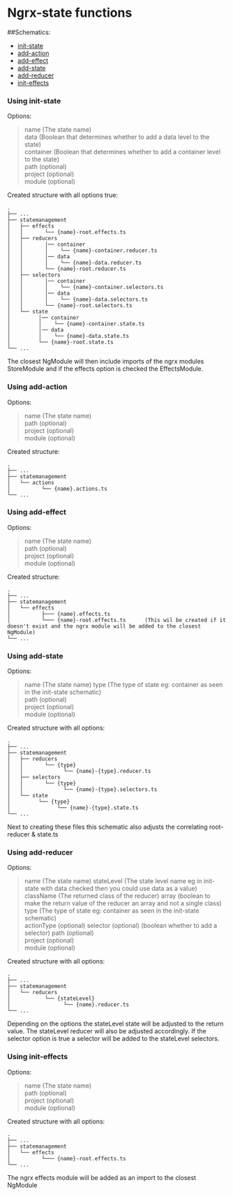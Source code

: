 Ngrx-state functions
============================

##Schematics:
* [init-state](#using-init-state)
* [add-action](#using-add-action)
* [add-effect](#using-add-effect)
* [add-state](#using-add-state)
* [add-reducer](#using-add-reducer)
* [init-effects](#using-init-effects)

### Using init-state
Options:
>
>    name (The state name)  
>    data (Boolean that determines whether to add a data level to the state)  
>    container  (Boolean that determines whether to add a container level to the state)  
>    path (optional)  
>    project (optional)  
>    module (optional)  
>    

Created structure with all options true:

    .
    ├── ...
    ├── statemanagement
    │   ├── effects
    │   │       └── {name}-root.effects.ts
    │   ├── reducers
    │   │       │── container
    │   │       │    └── {name}-container.reducer.ts
    │   │       │── data
    │   │       │    └── {name}-data.reducer.ts
    │   │       └── {name}-root.reducer.ts
    │   ├── selectors
    │   │       │── container
    │   │       │    └── {name}-container.selectors.ts
    │   │       │── data
    │   │       │    └── {name}-data.selectors.ts
    │   │       └── {name}-root.selectors.ts
    │   └── state
    │         │── container
    │         │    └── {name}-container.state.ts
    │         │── data
    │         │    └── {name}-data.state.ts
    │         └── {name}-root.state.ts
    └── ...

The closest NgModule will then include imports of the ngrx modules StoreModule and if the effects option is checked the EffectsModule.

### Using add-action
Options:
>
>    name (The state name)    
>    path (optional)  
>    project (optional)  
>    module (optional)  

Created structure:

    .
    ├── ...
    ├── statemanagement
    │   └── actions
    │          └── {name}.actions.ts
    └── ...

### Using add-effect
Options:
>
>    name (The state name)    
>    path (optional)  
>    project (optional)  
>    module (optional)  

Created structure:

    .
    ├── ...
    ├── statemanagement
    │   └── effects
    │          ├─── {name}.effects.ts
    │          └─── {name}-root.effects.ts      (This wil be created if it doesn't exist and the ngrx module will be added to the closest NgModule) 
    └── ...

### Using add-state
Options:
>
>    name (The state name)
>    type  (The type of state eg: container as seen in the init-state schematic)  
>    path (optional)  
>    project (optional)  
>    module (optional)
>    

Created structure with all options:

    .
    ├── ...
    ├── statemanagement
    │   ├── reducers
    │   │       └── {type}
    │   │             └── {name}-{type}.reducer.ts
    │   ├── selectors
    │   │       └── {type}
    │   │             └── {name}-{type}.selectors.ts
    │   └── state
    │         └── {type}
    │               └── {name}-{type}.state.ts
    └── ...
    
Next to creating these files this schematic also adjusts the correlating root-reducer & state.ts

### Using add-reducer
Options:
>
>    name (The state name)
>    stateLevel (The state level name eg in init-state with data checked then you could use data as a value)
>    className (The returned class of the reducer)
>    array (boolean to make the return value of the reducer an array and not a single class) 
>    type  (The type of state eg: container as seen in the init-state schematic)  
>    actionType (optional)
>    selector (optional) (boolean whether to add a selector)
>    path (optional)  
>    project (optional)  
>    module (optional)
>    

Created structure with all options:

    .
    ├── ...
    ├── statemanagement
    │   └── reducers
    │           └── {stateLevel}
    │                 └── {name}.reducer.ts
    └── ...    

Depending on the options the stateLevel state will be adjusted to the return value. The stateLevel reducer will also be adjusted accordingly.
If the selector option is true a selector will be added to the stateLevel selectors.

### Using init-effects
Options:
>
>    name (The state name)  
>    path (optional)  
>    project (optional)  
>    module (optional)
>    

Created structure with all options:

    .
    ├── ...
    ├── statemanagement
    │   └── effects
    │          └─── {name}-root.effects.ts 
    └── ...
    
The ngrx effects module will be added as an import to the closest NgModule

